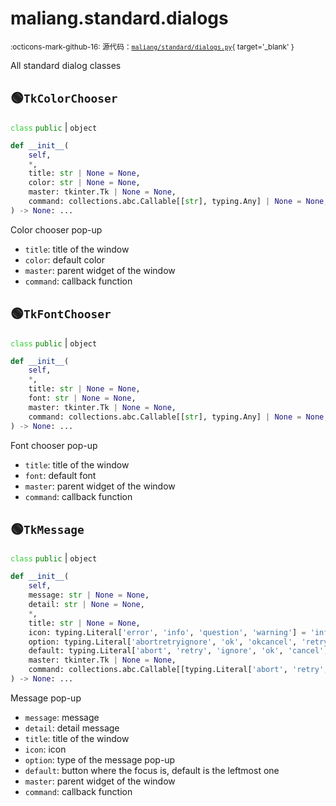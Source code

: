# maliang.standard.dialogs

<small>:octicons-mark-github-16: 源代码：[`maliang/standard/dialogs.py`](https://github.com/Xiaokang2022/maliang/blob/3.0.0rc6/maliang/standard/dialogs.py){ target='_blank' }</small>

All standard dialog classes

## 🟢`TkColorChooser`



<code style='color: limegreen;'>class</code> <code style='color: green;'>public</code> | `object`


```python
def __init__(
    self,
    *,
    title: str | None = None,
    color: str | None = None,
    master: tkinter.Tk | None = None,
    command: collections.abc.Callable[[str], typing.Any] | None = None,
) -> None: ...
```
Color chooser pop-up

* `title`: title of the window
* `color`: default color
* `master`: parent widget of the window
* `command`: callback function




## 🟢`TkFontChooser`



<code style='color: limegreen;'>class</code> <code style='color: green;'>public</code> | `object`


```python
def __init__(
    self,
    *,
    title: str | None = None,
    font: str | None = None,
    master: tkinter.Tk | None = None,
    command: collections.abc.Callable[[str], typing.Any] | None = None,
) -> None: ...
```
Font chooser pop-up

* `title`: title of the window
* `font`: default font
* `master`: parent widget of the window
* `command`: callback function




## 🟢`TkMessage`



<code style='color: limegreen;'>class</code> <code style='color: green;'>public</code> | `object`


```python
def __init__(
    self,
    message: str | None = None,
    detail: str | None = None,
    *,
    title: str | None = None,
    icon: typing.Literal['error', 'info', 'question', 'warning'] = 'info',
    option: typing.Literal['abortretryignore', 'ok', 'okcancel', 'retrycancel', 'yesno', 'yesnocancel'] = 'ok',
    default: typing.Literal['abort', 'retry', 'ignore', 'ok', 'cancel', 'yes', 'no'] | None = None,
    master: tkinter.Tk | None = None,
    command: collections.abc.Callable[[typing.Literal['abort', 'retry', 'ignore', 'ok', 'cancel', 'yes', 'no']], typing.Any] | None = None,
) -> None: ...
```
Message pop-up

* `message`: message
* `detail`: detail message
* `title`: title of the window
* `icon`: icon
* `option`: type of the message pop-up
* `default`: button where the focus is, default is the leftmost one
* `master`: parent widget of the window
* `command`: callback function




